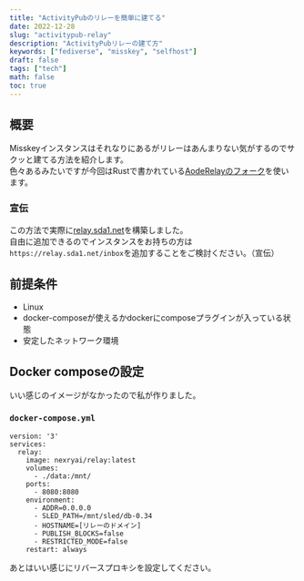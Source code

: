 ```yaml
---
title: "ActivityPubのリレーを簡単に建てる"
date: 2022-12-28
slug: "activitypub-relay"
description: "ActivityPubリレーの建て方"
keywords: ["fediverse", "misskey", "selfhost"]
draft: false
tags: ["tech"]
math: false
toc: true
---
```


## 概要
Misskeyインスタンスはそれなりにあるがリレーはあんまりない気がするのでサクッと建てる方法を紹介します。  
色々あるみたいですが今回はRustで書かれている[AodeRelayのフォーク](https://github.com/Interstellar-Relay-Community/aode-relay)を使います。

### 宣伝
この方法で実際に[relay.sda1.net](https://relay.sda1.net/)を構築しました。  
自由に追加できるのでインスタンスをお持ちの方は`https://relay.sda1.net/inbox`を追加することをご検討ください。（宣伝）

## 前提条件
 - Linux
 - docker-composeが使えるかdockerにcomposeプラグインが入っている状態
 - 安定したネットワーク環境

## Docker composeの設定
いい感じのイメージがなかったので私が作りました。

### `docker-compose.yml`

```
version: '3'
services:
  relay:
    image: nexryai/relay:latest
    volumes:
      - ./data:/mnt/
    ports:
      - 8080:8080
    environment:
      - ADDR=0.0.0.0
      - SLED_PATH=/mnt/sled/db-0.34
      - HOSTNAME=[リレーのドメイン]
      - PUBLISH_BLOCKS=false
      - RESTRICTED_MODE=false
    restart: always

```

あとはいい感じにリバースプロキシを設定してください。
